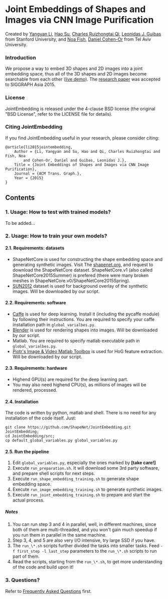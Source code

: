 # Joint Embeddings of Shapes and Images via CNN Image Purification
Created by <a href="http://web.stanford.edu/~yangyan/" target="_blank">Yangyan Li</a>, <a href="http://ai.stanford.edu/~haosu/" target="_blank">Hao Su</a>, <a href="http://web.stanford.edu/~rqi/" target="_blank">Charles Ruizhongtai Qi</a>, <a href="http://geometry.stanford.edu/member/guibas/" target="_blank">Leonidas J. Guibas</a> from Stanford University, and <a href="http://www.cs.tau.ac.il/~noafish/" target="_blank">Noa Fish</a>, <a href="http://www.cs.tau.ac.il/~dcor/" target="_blank">Daniel Cohen-Or</a> from Tel Aviv University.

### Introduction
We propose a way to embed 3D shapes and 2D images into a joint embedding space, thus all of the 3D shapes and 2D images become searchable from each other (<a href="https://shapenet.cs.stanford.edu/shapenet_brain/app_joint_embedding/" target="_blank">live demo</a>). The <a href="https://shapenet.cs.stanford.edu/projects/JointEmbedding/" target="_blank">research paper</a> was accepted to SIGGRAPH Asia 2015.

### License
JointEmbedding is released under the 4-clause BSD license (the original "BSD License", refer to the LICENSE file for details).

### Citing JointEmbedding
If you find JointEmbedding useful in your research, please consider citing:

    @article{li2015jointembedding,
        Author = {Li, Yangyan and Su, Hao and Qi, Charles Ruizhongtai and Fish, Noa
            and Cohen-Or, Daniel and Guibas, Leonidas J.},
        Title = {Joint Embeddings of Shapes and Images via CNN Image Purification},
        Journal = {ACM Trans. Graph.},
        Year = {2015}
    }
    
## Contents
### 1. Usage: How to test with trained models?
To be added...
### 2. Usage: How to train your own models?
#### 2.1. Requirements: datasets
+ ShapeNetCore is used for constructing the shape embedding space and generating synthetic images. Visit The <a href="http://shapenet.org/" target="_blank">shapenet.org</a>, and request to download the ShapeNetCore dataset. ShapeNetCore.v1 (also called ShapeNetCore2015Summer) is prefered (there were many broken meshes in ShapeNetCore.v0/ShapeNetCore2015Spring).
+ <a href="http://groups.csail.mit.edu/vision/SUN/" target="_blank">SUN2012</a> dataset is used for background overlay of the synthetic images. Will be downloaded by our script.

#### 2.2. Requirements: software
+ <a href="http://caffe.berkeleyvision.org/" target="\_blank">Caffe</a> is used for deep learning. Install it (including the pycaffe module) by following their instructions. You are required to specify your caffe installation path in `global_varialbes.py`.
+ <a href="https://www.blender.org/" target="_blank">Blender</a> is used for rendering shapes into images. Will be downloaded by our script.
+ Matlab. You are required to specify matlab executable path in `global_varialbes.py`.
+ <a href="https://github.com/pdollar/toolbox" target="_blank">Piotr's Image & Video Matlab Toolbox</a> is used for HoG feature extraction. Will be downloaded by our script.

#### 2.3. Requirements: hardware
+ Highend GPU(s) are required for the deep learning part.
+ You may also need highend CPU(s), as millions of images will be rendered, processed.

#### 2.4. Installation
The code is written by python, matlab and shell. There is no need for any installation of the code itself. Just:

    git clone https://github.com/ShapeNet/JointEmbedding.git JointEmbedding;
    cd JointEmbedding/src;
    cp default_global_variables.py global_variables.py
    
#### 2.5. Run the pipeline
1. Edit `global_variables.py`, especially the ones marked by **[take care!]**
2. Execute `run_preparation.sh`. It will download some 3rd party software, and prepare shell scripts for next steps.
3. Execute `run_shape_embedding_training.sh` to generate shape embedding space.
4. Execute `run_image_embedding_training.sh` to generate synthetic images.
5. Execute `run_joint_embedding_training.sh` to prepare and start the actual process.

##### Notes
1. You can run step 3 and 4 in parallel, well, in different machines, since both of them are multi-threaded, and you won't gain much speedup if you run them in parallel in the same machine.
2. Step 3, 4, and 5 are also very I/O intensive, try large SSD if you have.
3. The `run_\*.sh` scripts further divided the tasks into smaller tasks. Feed `-f first_step -l last_step` parameters to the `run_\*.sh` scripts to run part of them.
3. Read the scripts, starting from the `run_\*.sh`, to get more understanding of the code and build upon it!

### 3. Questions?
Refer to [Frequently Asked Questions](https://github.com/ShapeNet/JointEmbedding/wiki/Frequently-Asked-Questions) first.
